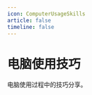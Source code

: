 ```yaml
---
icon: ComputerUsageSkills
article: false
timeline: false
---
```


# 电脑使用技巧

电脑使用过程中的技巧分享。

<Catalog base='/ComputerUsageSkills/' level=1 />
